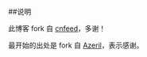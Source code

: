 ##说明

此博客 fork 自 [cnfeed](https://github.com/cnfeat/blog.io)，多谢！

最开始的出处是 fork 自 [Azeril](http://azeril.github.io)，表示感谢。

